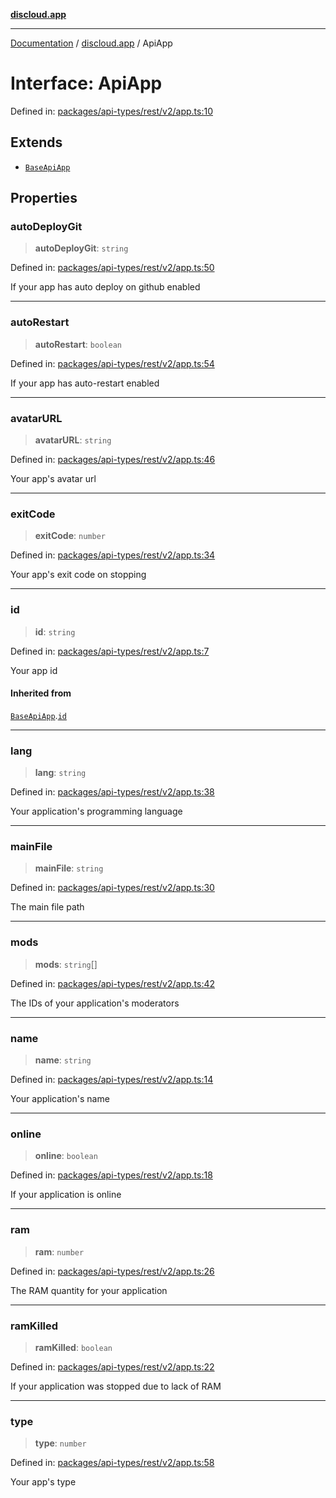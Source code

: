 [**discloud.app**](../README.md)

***

[Documentation](../../packages.md) / [discloud.app](../README.md) / ApiApp

# Interface: ApiApp

Defined in: [packages/api-types/rest/v2/app.ts:10](https://github.com/discloud/discloud.app/blob/bfcb626f6315ac03eb36b36e57f162cd101e1996/packages/api-types/rest/v2/app.ts#L10)

## Extends

- [`BaseApiApp`](BaseApiApp.md)

## Properties

### autoDeployGit

> **autoDeployGit**: `string`

Defined in: [packages/api-types/rest/v2/app.ts:50](https://github.com/discloud/discloud.app/blob/bfcb626f6315ac03eb36b36e57f162cd101e1996/packages/api-types/rest/v2/app.ts#L50)

If your app has auto deploy on github enabled

***

### autoRestart

> **autoRestart**: `boolean`

Defined in: [packages/api-types/rest/v2/app.ts:54](https://github.com/discloud/discloud.app/blob/bfcb626f6315ac03eb36b36e57f162cd101e1996/packages/api-types/rest/v2/app.ts#L54)

If your app has auto-restart enabled

***

### avatarURL

> **avatarURL**: `string`

Defined in: [packages/api-types/rest/v2/app.ts:46](https://github.com/discloud/discloud.app/blob/bfcb626f6315ac03eb36b36e57f162cd101e1996/packages/api-types/rest/v2/app.ts#L46)

Your app's avatar url

***

### exitCode

> **exitCode**: `number`

Defined in: [packages/api-types/rest/v2/app.ts:34](https://github.com/discloud/discloud.app/blob/bfcb626f6315ac03eb36b36e57f162cd101e1996/packages/api-types/rest/v2/app.ts#L34)

Your app's exit code on stopping

***

### id

> **id**: `string`

Defined in: [packages/api-types/rest/v2/app.ts:7](https://github.com/discloud/discloud.app/blob/bfcb626f6315ac03eb36b36e57f162cd101e1996/packages/api-types/rest/v2/app.ts#L7)

Your app id

#### Inherited from

[`BaseApiApp`](BaseApiApp.md).[`id`](BaseApiApp.md#id)

***

### lang

> **lang**: `string`

Defined in: [packages/api-types/rest/v2/app.ts:38](https://github.com/discloud/discloud.app/blob/bfcb626f6315ac03eb36b36e57f162cd101e1996/packages/api-types/rest/v2/app.ts#L38)

Your application's programming language

***

### mainFile

> **mainFile**: `string`

Defined in: [packages/api-types/rest/v2/app.ts:30](https://github.com/discloud/discloud.app/blob/bfcb626f6315ac03eb36b36e57f162cd101e1996/packages/api-types/rest/v2/app.ts#L30)

The main file path

***

### mods

> **mods**: `string`[]

Defined in: [packages/api-types/rest/v2/app.ts:42](https://github.com/discloud/discloud.app/blob/bfcb626f6315ac03eb36b36e57f162cd101e1996/packages/api-types/rest/v2/app.ts#L42)

The IDs of your application's moderators

***

### name

> **name**: `string`

Defined in: [packages/api-types/rest/v2/app.ts:14](https://github.com/discloud/discloud.app/blob/bfcb626f6315ac03eb36b36e57f162cd101e1996/packages/api-types/rest/v2/app.ts#L14)

Your application's name

***

### online

> **online**: `boolean`

Defined in: [packages/api-types/rest/v2/app.ts:18](https://github.com/discloud/discloud.app/blob/bfcb626f6315ac03eb36b36e57f162cd101e1996/packages/api-types/rest/v2/app.ts#L18)

If your application is online

***

### ram

> **ram**: `number`

Defined in: [packages/api-types/rest/v2/app.ts:26](https://github.com/discloud/discloud.app/blob/bfcb626f6315ac03eb36b36e57f162cd101e1996/packages/api-types/rest/v2/app.ts#L26)

The RAM quantity for your application

***

### ramKilled

> **ramKilled**: `boolean`

Defined in: [packages/api-types/rest/v2/app.ts:22](https://github.com/discloud/discloud.app/blob/bfcb626f6315ac03eb36b36e57f162cd101e1996/packages/api-types/rest/v2/app.ts#L22)

If your application was stopped due to lack of RAM

***

### type

> **type**: `number`

Defined in: [packages/api-types/rest/v2/app.ts:58](https://github.com/discloud/discloud.app/blob/bfcb626f6315ac03eb36b36e57f162cd101e1996/packages/api-types/rest/v2/app.ts#L58)

Your app's type
